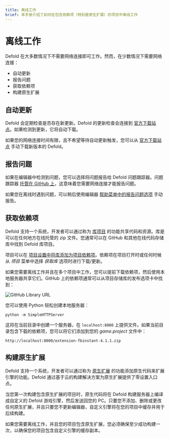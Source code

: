 ```yaml
---
title: 离线工作
brief: 本手册介绍了如何在包含依赖项（特别是原生扩展）的项目中离线工作
---
```


# 离线工作

Defold 在大多数情况下不需要网络连接即可工作。然而，在少数情况下需要网络连接：

* 自动更新
* 报告问题
* 获取依赖项
* 构建原生扩展


## 自动更新

Defold 会定期检查是否存在新更新。Defold 的更新检查会连接到 [官方下载站点](https://d.defold.com)。如果检测到更新，它将自动下载。

如果您的网络连接时间有限，且不希望等待自动更新触发，您可以从 [官方下载站点](https://d.defold.com) 手动下载新版本的 Defold。


## 报告问题

如果在编辑器中检测到问题，您可以选择将问题报告给 Defold 问题跟踪器。问题跟踪器 [托管在 GitHub 上](https://www.github.com/defold/editor2-issues)，这意味着您需要网络连接才能报告问题。

如果您在离线时遇到问题，可以稍后使用编辑器 [帮助菜单中的报告问题选项](/manuals/getting-help/#report-a-problem-from-the-editor) 手动报告。


## 获取依赖项

Defold 支持一个系统，开发者可以通过称为 [库项目](/manuals/libraries/) 的功能共享代码和资源。库是可以在任何地方在线托管的 zip 文件。您通常可以在 GitHub 和其他在线代码存储库中找到 Defold 库项目。

项目可以在 [项目设置中将库添加为项目依赖项](/manuals/project-settings/#dependencies)。依赖项在项目打开时或任何时候从 *项目* 菜单中选择 *获取库* 选项时进行下载/更新。

如果您需要离线工作并且在多个项目中工作，您可以提前下载依赖项，然后使用本地服务器共享它们。GitHub 上的依赖项通常可以从项目存储库的发布选项卡中找到：

![GitHub Library URL](images/libraries/libraries_library_url_github.png)

您可以使用 Python 轻松创建本地服务器：

    python -m SimpleHTTPServer

这将在当前目录中创建一个服务器，在 `localhost:8000` 上提供文件。如果当前目录包含下载的依赖项，您可以将它们添加到您的 *game.project* 文件中：

    http://localhost:8000/extension-fbinstant-4.1.1.zip


## 构建原生扩展

Defold 支持一个系统，开发者可以通过称为 [原生扩展](/manuals/extensions/) 的功能添加原生代码来扩展引擎的功能。Defold 通过基于云的构建解决方案为原生扩展提供了零设置入口点。

当您第一次构建包含原生扩展的项目时，原生代码将在 Defold 构建服务器上编译成自定义的 Defold 游戏引擎，然后发送回您的 PC。只要您不添加、删除或更改任何原生扩展，并且只要您不更新编辑器，自定义引擎将在您的项目中缓存并用于后续构建。

如果您需要离线工作，并且您的项目包含原生扩展，您必须确保至少成功构建一次，以确保您的项目包含自定义引擎的缓存副本。
